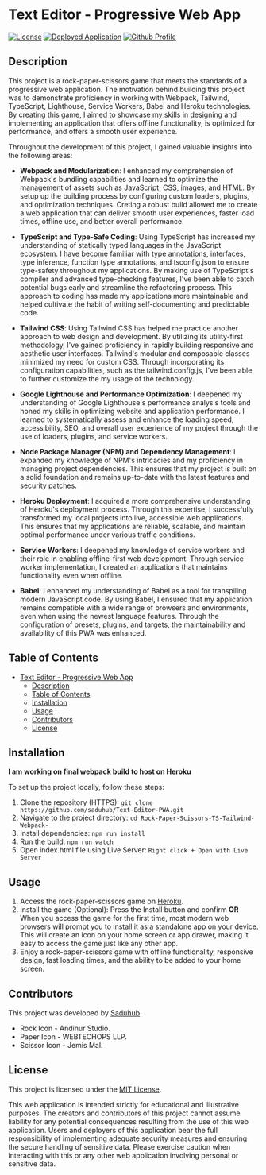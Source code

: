 # Text Editor - Progressive Web App
[![License](https://img.shields.io/badge/License-MIT-green.svg)](https://opensource.org/license/mit/)
[![Deployed Application](https://img.shields.io/badge/Heroku-Deployed_Application-purple?logo=heroku)](https://github.com/saduhub)
[![Github Profile](https://img.shields.io/badge/GitHub-Saduhub-blue?logo=github)](https://github.com/saduhub)

## Description

This project is a rock-paper-scissors game that meets the standards of a progressive web application. The motivation behind building this project was to demonstrate proficiency in working with Webpack, Tailwind, TypeScript, Lighthouse, Service Workers, Babel and Heroku technologies. By creating this game, I aimed to showcase my skills in designing and implementing an application that offers offline functionality, is optimized for performance, and offers a smooth user experience.

Throughout the development of this project, I gained valuable insights into the following areas:

- **Webpack and Modularization**: I enhanced my comprehension of Webpack's bundling capabilities and learned to optimize the management of assets such as JavaScript, CSS, images, and HTML. By setup up the building process by configuring custom loaders, plugins, and optimization techniques. Creting a robust build allowed me to create a web application that can deliver smooth user experiences, faster load times, offline use, and better overall performance.
  
- **TypeScript and Type-Safe Coding**: Using TypeScript has increased my understanding of statically typed languages in the JavaScript ecosystem. I have become familiar with type annotations, interfaces, type inference, function type annotations, and tsconfig.json to ensure type-safety throughout my applications. By making use of TypeScript's compiler and advanced type-checking features, I've been able to catch potential bugs early and streamline the refactoring process. This approach to coding has made my applications more maintainable and helped cultivate the habit of writing self-documenting and predictable code.

- **Tailwind CSS**: Using Tailwind CSS has helped me practice another approach to web design and development. By utilizing its utility-first methodology, I've gained proficiency in rapidly building responsive and aesthetic user interfaces. Tailwind's modular and composable classes minimized my need for custom CSS. Through incorporating its configuration capabilities, such as the tailwind.config.js, I've been able to further customize the my usage of the technology.
  
- **Google Lighthouse and Performance Optimization**: I deepened my understanding of Google Lighthouse's performance analysis tools and honed my skills in optimizing website and application performance. I learned to systematically assess and enhance the loading speed, accessibility, SEO, and overall user experience of my project through the use of loaders, plugins, and service workers. 
  
- **Node Package Manager (NPM) and Dependency Management**: I expanded my knowledge of NPM's intricacies and my proficiency in managing project dependencies. This ensures that my project is built on a solid foundation and remains up-to-date with the latest features and security patches.
  
- **Heroku Deployment**: I acquired a more comprehensive understanding of Heroku's deployment process. Through this expertise, I successfully transformed my local projects into live, accessible web applications. This ensures that my applications are reliable, scalable, and maintain optimal performance under various traffic conditions.
  
- **Service Workers**: I deepened my knowledge of service workers and their role in enabling offline-first web development. Through service worker implementation, I created an applications that maintains functionality even when offline. 
  
- **Babel**: I enhanced my understanding of Babel as a tool for transpiling modern JavaScript code. By using Babel, I ensured that my application remains compatible with a wide range of browsers and environments, even when using the newest language features. Through the configuration of presets, plugins, and targets, the maintainability and availability of this PWA was enhanced.

## Table of Contents

- [Text Editor - Progressive Web App](#text-editor---progressive-web-app)
  - [Description](#description)
  - [Table of Contents](#table-of-contents)
  - [Installation](#installation)
  - [Usage](#usage)
  - [Contributors](#contributors)
  - [License](#license)

## Installation

**I am working on final webpack build to host on Heroku**

To set up the project locally, follow these steps:

1. Clone the repository (HTTPS): `git clone https://github.com/saduhub/Text-Editor-PWA.git`
2. Navigate to the project directory: `cd Rock-Paper-Scissors-TS-Tailwind-Webpack-`
3. Install dependencies: `npm run install`
4. Run the build: `npm run watch`
5. Open index.html file using Live Server: `Right click + Open with Live Server`

## Usage

1. Access the rock-paper-scissors game on [Heroku](https://github.com/saduhub).
2. Install the game (Optional): Press the Install button and confirm **OR** When you access the game for the first time, most modern web browsers will prompt you to install it as a standalone app on your device. This will create an icon on your home screen or app drawer, making it easy to access the game just like any other app.
3. Enjoy a rock-paper-scissors game with offline functionality, responsive design, fast loading times, and the ability to be added to your home screen.

## Contributors

This project was developed by [Saduhub](https://github.com/saduhub).
- Rock Icon - Andinur Studio.
- Paper Icon - WEBTECHOPS LLP.
- Scissor Icon - Jemis Mal.

## License

This project is licensed under the [MIT License](https://opensource.org/license/mit/).

This web application is intended strictly for educational and illustrative purposes. The creators and contributors of this project cannot assume liability for any potential consequences resulting from the use of this web application.
Users and deployers of this application bear the full responsibility of implementing adequate security measures and ensuring the secure handling of sensitive data. Please exercise caution when interacting with this or any other web application involving personal or sensitive data. 